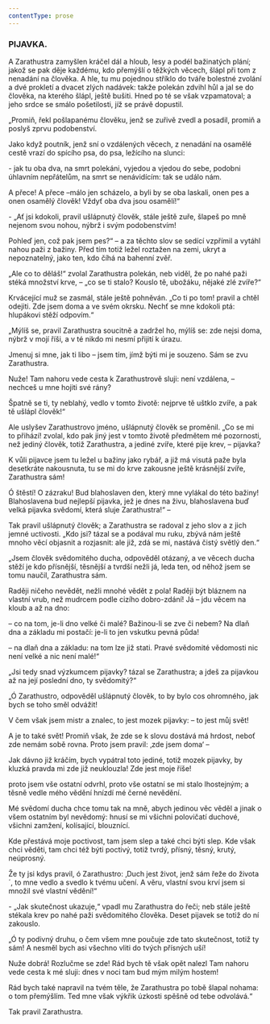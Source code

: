 ```yaml
---
contentType: prose
---
```


### PIJAVKA.

A Zarathustra zamyšlen kráčel dál a hloub, lesy a podél bažinatých plání; jakož se pak děje každému, kdo přemýšlí o těžkých věcech, šlápl při tom z nenadání na člověka. A hle, tu mu pojednou stříklo do tváře bolestné zvolání a dvé prokletí a dvacet zlých nadávek: takže polekán zdvihl hůl a jal se do člověka, na kterého šlápl, ještě bušiti. Hned po té se však vzpamatoval; a jeho srdce se smálo pošetilosti, jíž se právě dopustil.

„Promiň, řekl pošlapanému člověku, jenž se zuřivě zvedl a posadil, promiň a poslyš zprvu podobenství. 

Jako když poutník, jenž sní o vzdálených věcech, z nenadání na osamělé cestě vrazí do spícího psa, do psa, ležícího na slunci:

\- jak tu oba dva, na smrt polekáni, vyjedou a vjedou do sebe, podobni úhlavním nepřátelům, na smrt se nenávidícím: tak se událo nám.

A přece! A přece –málo jen scházelo, a byli by se oba laskali, onen pes a onen osamělý člověk! Vždyť oba dva jsou osamělí!“

\- „Ať jsi kdokoli, pravil ušlápnutý člověk, stále ještě zuře, šlapeš po mně nejenom svou nohou, nýbrž i svým podobenstvím!

Pohleď jen, což pak jsem pes?“ – a za těchto slov se sedící vzpřímil a vytáhl nahou paži z bažiny. Před tím totiž ležel roztažen na zemi, ukryt a nepoznatelný, jako ten, kdo číhá na bahenní zvěř.

„Ale co to děláš!“ zvolal Zarathustra polekán, neb viděl, že po nahé paži stéká množství krve, – „co se ti stalo? Kouslo tě, ubožáku, nějaké zlé zvíře?“

Krvácející muž se zasmál, stále ještě pohněván. „Co ti po tom! pravil a chtěl odejiti. Zde jsem doma a ve svém okrsku. Nechť se mne kdokoli ptá: hlupákovi stěží odpovím.“

„Mýlíš se, pravil Zarathustra soucitně a zadržel ho, mýlíš se: zde nejsi doma, nýbrž v mojí říši, a v té nikdo mi nesmí přijití k úrazu.

Jmenuj si mne, jak ti libo – jsem tím, jímž býti mi je souzeno. Sám se zvu Zarathustra.

Nuže! Tam nahoru vede cesta k Zarathustrově sluji: není vzdálena, – nechceš u mne hojiti své rány?

Špatně se ti, ty neblahý, vedlo v tomto životě: nejprve tě uštklo zvíře, a pak tě ušlápl člověk!“

Ale uslyšev Zarathustrovo jméno, ušlápnutý člověk se proměnil. „Co se mi to přihází! zvolal, kdo pak jiný jest v tomto životě předmětem mé pozornosti, než jediný člověk, totiž Zarathustra, a jediné zvíře, které pije krev, – pijavka?

K vůli pijavce jsem tu ležel u bažiny jako rybář, a již má visutá paže byla desetkráte nakousnuta, tu se mi do krve zakousne ještě krásnější zvíře, Zarathustra sám!

Ó štěstí! O zázraku! Bud blahoslaven den, který mne vylákal do této bažiny! Blahoslavena bud nejlepší pijavka, jež je dnes na živu, blahoslavena buď velká pijavka svědomí, která sluje Zarathustra!“ –

Tak pravil ušlápnutý člověk; a Zarathustra se radoval z jeho slov a z jich jemné uctivosti. „Kdo jsi? tázal se a podával mu ruku, zbývá nám ještě mnoho věcí objasnit a rozjasnit: ale již, zdá se mi, nastává čistý světlý den.“

„Jsem člověk svědomitého ducha, odpověděl otázaný, a ve věcech ducha stěží je kdo přísnější, těsnější a tvrdší nežli já, leda ten, od něhož jsem se tomu naučil, Zarathustra sám.

Raději ničeho nevědět, nežli mnohé vědět z pola! Raději být bláznem na vlastní vrub, než mudrcem podle cizího dobro-zdání! Já – jdu věcem na kloub a až na dno:

– co na tom, je-li dno velké či malé? Bažinou-li se zve či nebem? Na dlaň dna a základu mi postačí: je-li to jen vskutku pevná půda!

– na dlaň dna a základu: na tom lze již stati. Pravé svědomité vědomosti nic není velké a nic není malé!“

„Jsi tedy snad výzkumcem pijavky? tázal se Zarathustra; a jdeš za pijavkou až na její poslední dno, ty svědomitý?“

„Ó Zarathustro, odpověděl ušlápnutý člověk, to by bylo cos ohromného, jak bych se toho směl odvážit!

V čem však jsem mistr a znalec, to jest mozek pijavky: – to jest můj svět!

A je to také svět! Promiň však, že zde se k slovu dostává má hrdost, neboť zde nemám sobě rovna. Proto jsem pravil: ‚zde jsem doma‘ –

Jak dávno již kráčím, bych vypátral toto jediné, totiž mozek pijavky, by kluzká pravda mi zde již neuklouzla! Zde jest moje říše!

proto jsem vše ostatní odvrhl, proto vše ostatní se mi stalo lhostejným; a těsně vedle mého vědění hnízdí mé černé nevědění.

Mé svědomí ducha chce tomu tak na mně, abych jedinou věc věděl a jinak o všem ostatním byl nevědomý: hnusí se mi všichni polovičatí duchové, všichni zamžení, kolísající, blouznící.

Kde přestává moje poctivost, tam jsem slep a také chci býti slep. Kde však chci věděti, tam chci též býti poctivý, totiž tvrdý, přísný, těsný, krutý, neúprosný. 

Že ty jsi kdys pravil, ó Zarathustro: ‚Duch jest život, jenž sám řeže do života´, to mne vedlo a svedlo k tvému učení. A věru, vlastní svou krví jsem si množil své vlastní vědění!“

\- „Jak skutečnost ukazuje,“ vpadl mu Zarathustra do řeči; neb stále ještě stékala krev po nahé paži svědomitého člověka. Deset pijavek se totiž do ní zakouslo.

„Ó ty podivný druhu, o čem všem mne poučuje zde tato skutečnost, totiž ty sám! A nesměl bych asi všechno vliti do tvých přísných uší!

Nuže dobrá! Rozlučme se zde! Rád bych tě však opět nalezl Tam nahoru vede cesta k mé sluji: dnes v noci tam bud mým milým hostem!

Rád bych také napravil na tvém těle, že Zarathustra po tobě šlapal nohama: o tom přemýšlím. Ted mne však výkřik úzkosti spěšně od tebe odvolává.“

  

Tak pravil Zarathustra.
